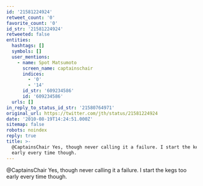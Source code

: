 ```yaml
---
id: '21581224924'
retweet_count: '0'
favorite_count: '0'
id_str: '21581224924'
retweeted: false
entities:
  hashtags: []
  symbols: []
  user_mentions:
    - name: Spot Matsumoto
      screen_name: captainschair
      indices:
        - '0'
        - '14'
      id_str: '609234586'
      id: '609234586'
  urls: []
in_reply_to_status_id_str: '21580764971'
original_url: https://twitter.com/jth/status/21581224924
date: '2010-08-19T14:24:51.000Z'
sitemap: false
robots: noindex
reply: true
title: >-
  @CaptainsChair Yes, though never calling it a failure. I start the kegs too
  early every time though.
---
```


@CaptainsChair Yes, though never calling it a failure. I start the kegs too early every time though.